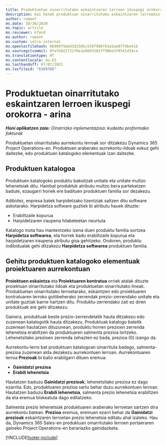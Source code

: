 ```yaml
---
title: Produktuetan oinarritutako eskaintzaren lerroen ikuspegi orokorra - arina
description: Gai honek produktuan oinarritutako eskaintzaren lerroekin lan egiteari buruzko informazioa eskaintzen du.
author: rumant
ms.date: 10/30/2020
ms.topic: article
ms.reviewer: kfend
ms.author: rumant
ms.custom: intro-internal
ms.openlocfilehash: 8b904f9abd3d2505c5397906f63a5ae8ff4be41b
ms.sourcegitcommit: 0fafe022731f0e1e8693382ff906e3f8541d34ca
ms.translationtype: HT
ms.contentlocale: eu-ES
ms.lasthandoff: 07/07/2021
ms.locfileid: "6369766"
---
```

# <a name="product-based-quote-lines-overview---lite"></a>Produktuetan oinarritutako eskaintzaren lerroen ikuspegi orokorra - arina

_**Honi aplikatzen zaio:** Oinarrizko inplementazioa: kudeatu proformako fakturak_

Produktuetan oinarritutako aurrekontu lerroak sor ditzakezu Dynamics 365 Project Operations-en. Produktuen araberako aurrekontu-ildoak eskuz gehi daitezke, edo produktuen katalogoko elementuak izan daitezke.

## <a name="product-catalog"></a>Produktuen katalogoa

Produktuen katalogoko produktu bakoitzak unitate eta unitate multzo lehenetsiak ditu. Hainbat produktuk atributu multzo bera partekatzen badute, ezaugarri horiek ere badituen produktuen familia sor dezakezu. 

Adibidez, enpresa batek harpidetzako lizentziak saltzen ditu software askotarako. Harpidetza software guztiek bi atributu hauek dituzte:

- Erabiltzaile kopurua
- Harpidetzaren iraupena hilabeteetan neurtuta

Katalogo mota hau mantentzeko izena duen produktu familia sortzea **Harpidetza softwarea**, eta horrek badu erabiltzaile kopurua eta harpidetzaren iraupena atributu gisa gehitzeko. Ondoren, produktu indibidualak gehi ditzakezu **Harpidetza softwarea** produktuen familia.

## <a name="add-product-catalog-items-to-a-project-quote"></a>Gehitu produktuen katalogoko elementuak proiektuaren aurrekontuan

**Proiektuen eskaintza** eta **Proiektuaren kontratua** orriek atalak dituzte proiektuan oinarritutako ildoak eta produktuetan oinarritutako lineak. Produktuetan oinarritutako lerroetarako, eskaintzen edo proiektuaren kontratuaren lerroko goitibeherako zerrendak prezio-zerrendako unitate eta unitate guztiak barne hartzen ditu. Produktu-zerrendako zati ez diren produktuak ere gehi ditzakezu.

Gainera, produktuak beste prezio-zerrendetatik hauta ditzakezu edo zuzenean katalogotik hauta ditzakezu. Produktuak katalogo batetik zuzenean hautatzen dituzunean, produktu horren prezioen zerrenda lehenetsia erabiltzen da produktuaren salmenta prezioa lortzeko. Lehenetsitako prezioen zerrenda zehazten ez bada, prezioa (0) izango da.

Aurrekontu-lerro bat produktuen katalogoan oinarrituta badago, salmenta-prezioa zuzenean alda dezakezu aurrekontuen lerroan. Aurrekontuaren lerroa **Prezioak** bi balio erabilgarri dituen eremua:

- **Gainidatzi prezioa**
- **Erabili lehenetsia**

Hautatzen baduzu **Gainidatzi prezioak**, lehenetsitako prezioa ez dago ezarrita. Edo, produktuaren prezioa sartu behar duzu aurrekontuen lerroan. Hautatzen baduzu **Erabili lehenetsia**, salmenta prezio lehenetsia erabiltzen da eta eremua blokeatuta dago editatzeko.

Salmenta prezio lehenetsiak produktuaren araberako lerroetan sartzen dira aurrekontu batean. **Prezioa** eremua, eremuan ezarri behar da **Gainidatzi prezioak** eskaintzaren lerroetan prezio lehenetsia editatu ahal izateko. Hau da, Dynamics 365 Sales-en produktuan oinarritutako lerroen portaeraren gaineko Project Operations-en berariazko gainidazketa.


[!INCLUDE[footer-include](../../includes/footer-banner.md)]